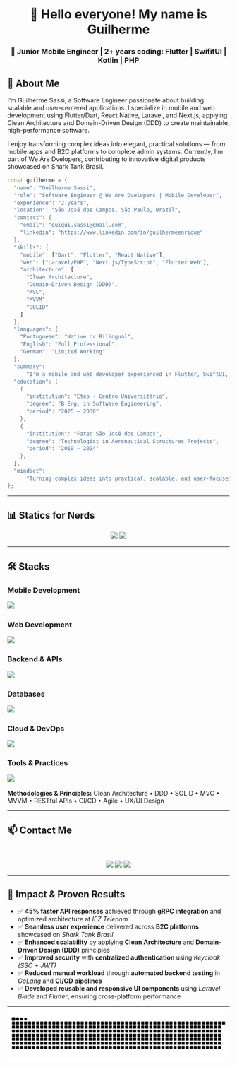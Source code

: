 <h1 align="center">👋 Hello everyone! My name is Guilherme </h1>

<h3 align="center">🚀 Junior Mobile Engineer | 2+ years coding: Flutter | SwifitUI | Kotlin | PHP </h3>

## 💬 **About Me**

I’m Guilherme Sassi, a Software Engineer passionate about building scalable and user-centered applications.
I specialize in mobile and web development using Flutter/Dart, React Native, Laravel, and Next.js, applying Clean Architecture and Domain-Driven Design (DDD) to create maintainable, high-performance software.

I enjoy transforming complex ideas into elegant, practical solutions — from mobile apps and B2C platforms to complete admin systems.
Currently, I’m part of We Are Dvelopers, contributing to innovative digital products showcased on Shark Tank Brasil.

```dart
const guilherme = {
  "name": "Guilherme Sassi",
  "role": "Software Engineer @ We Are Dvelopers | Mobile Developer",
  "experience": "2 years",
  "location": "São José dos Campos, São Paulo, Brazil",
  "contact": {
    "email": "guigui.sassi@gmail.com",
    "linkedin": "https://www.linkedin.com/in/guilhermeenrique"
  },
  "skills": {
    "mobile": ["Dart", "Flutter", "React Native"],
    "web": ["Laravel/PHP", "Next.js/TypeScript", "Flutter Web"],
    "architecture": [
      "Clean Architecture",
      "Domain-Driven Design (DDD)",
      "MVC",
      "MVVM",
      "SOLID"
    ]
  },
  "languages": {
    "Portuguese": "Native or Bilingual",
    "English": "Full Professional",
    "German": "Limited Working"
  },
  "summary":
      "I'm a mobile and web developer experienced in Flutter, SwiftUI, Kotlin, Laravel, and Next.js, building scalable applications with clean, maintainable code. I apply Clean Architecture, DDD, and SOLID principles to deliver robust software solutions.",
  "education": [
    {
      "institution": "Etep - Centro Universitário",
      "degree": "B.Eng. in Software Engineering",
      "period": "2025 – 2030"
    },
    {
      "institution": "Fatec São José dos Campos",
      "degree": "Technologist in Aeronautical Structures Projects",
      "period": "2019 – 2024"
    },
  ],
  "mindset":
      "Turning complex ideas into practical, scalable, and user-focused solutions."
};
```
---
## 📊 **Statics for Nerds**

<div align="center">
  <img height="180em" src="https://github-readme-stats.vercel.app/api?username=GuiRuizz&show_icons=true&theme=radical"/>
  <img height="180em" src="https://github-readme-stats.vercel.app/api/top-langs/?username=GuiRuizz&layout=compact&langs_count=4&theme=radical"/>
</div>

---
## 🛠️ **Stacks**

### **Mobile Development**
<div align="left"> <img src="https://skillicons.dev/icons?i=react,flutter,dart" /> </div>

### **Web Development**
<div align="left"> <img src="https://skillicons.dev/icons?i=php,laravel,nextjs,ts,js,html,css" /> </div>

### **Backend & APIs**
<div align="left"> <img src="https://skillicons.dev/icons?i=go,postman,nodejs" /> </div>

### **Databases**
<div align="left"> <img src="https://skillicons.dev/icons?i=postgresql,mysql,supabase" /> </div>

### **Cloud & DevOps**
<div align="left"> <img src="https://skillicons.dev/icons?i=docker,github,git,vercel" /> </div>

### **Tools & Practices**
<div align="left"> <img src="https://skillicons.dev/icons?i=vscode,figma,linux" /> </div>


**Methodologies & Principles:** Clean Architecture • DDD • SOLID • MVC • MVVM • RESTful APIs • CI/CD • Agile • UX/UI Design

---
## 📫 **Contact Me**

<div align="center"> </br>

  <a href="https://instagram.com/gui.ruizz" target="_blank"><img src="https://img.shields.io/badge/-Instagram-%23E4405F?style=for-the-badge&logo=instagram&logoColor=white" target="_blank"></a>
  <a href = "guilhermesassicontact@gmail.com"><img src="https://img.shields.io/badge/-Gmail-%23333?style=for-the-badge&logo=gmail&logoColor=white" target="_blank"></a>
  <a href="https://www.linkedin.com/in/guilhermeenrique/gm" target="_blank"><img src="https://img.shields.io/badge/-LinkedIn-%230077B5?style=for-the-badge&logo=linkedin&logoColor=white" target="_blank"></a> 
  
</div>

---

## 🌟 **Impact & Proven Results**

- ✅ **45% faster API responses** achieved through **gRPC integration** and optimized architecture at *IEZ Telecom*  
- ✅ **Seamless user experience** delivered across **B2C platforms** showcased on *Shark Tank Brasil*  
- ✅ **Enhanced scalability** by applying **Clean Architecture** and **Domain-Driven Design (DDD)** principles  
- ✅ **Improved security** with **centralized authentication** using *Keycloak (SSO + JWT)*  
- ✅ **Reduced manual workload** through **automated backend testing** in *GoLang* and **CI/CD pipelines**  
- ✅ **Developed reusable and responsive UI components** using *Laravel Blade* and *Flutter*, ensuring cross-platform performance  

---


<picture>
  <source media="(prefers-color-scheme: dark)" srcset="https://github.com/GuiRuizz/GuiRuizz/blob/output/github-contribution-grid-snake-dark.svg" />
  <img alt="Snake animation" src="https://github.com/GuiRuizz/GuiRuizz/blob/output/github-contribution-grid-snake.svg" />
</picture>





